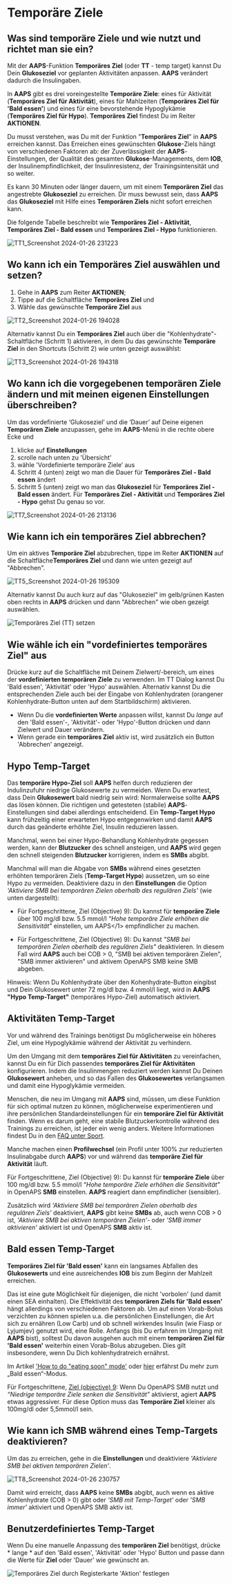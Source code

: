 # Temporäre Ziele

## Was sind temporäre Ziele und wie nutzt und richtet man sie ein?

Mit der **AAPS**-Funktion **Temporäres Ziel** (oder **TT** - temp target) kannst Du Dein **Glukoseziel** vor geplanten Aktivitäten anpassen. **AAPS** verändert dadurch die Insulingaben.

In **AAPS** gibt es drei voreingestellte **Temporäre Ziele**: eines für Aktivität (**Temporäres Ziel für Aktivität**), eines für Mahlzeiten (**Temporäres Ziel für 'Bald essen'**) und eines für eine bevorstehende Hypoglykämie (**Temporäres Ziel für Hypo**). **Temporäres Ziel** findest Du im Reiter **AKTIONEN**.

Du musst verstehen, was Du mit der Funktion "**Temporäres Ziel**" in **AAPS** erreichen kannst. Das Erreichen eines gewünschten **Glukose**-Ziels hängt von verschiedenen Faktoren ab: der Zuverlässigkeit der **AAPS**-Einstellungen, der Qualität des gesamten **Glukose**-Managements, dem **IOB**, der Insulinempfindlichkeit, der Insulinresistenz, der Trainingsintensität und so weiter.

Es kann 30 Minuten oder länger dauern, um mit einem **Temporären Ziel** das angestrebte **Glukoseziel** zu erreichen. Dir muss bewusst sein, dass **AAPS** das **Glukoseziel** mit Hilfe eines **Temporären Ziels** nicht sofort erreichen kann.

Die folgende Tabelle beschreibt wie **Temporäres Ziel - Aktivität**, **Temporäres Ziel - Bald essen** und **Temporäres Ziel - Hypo** funktionieren.

![TT1_Screenshot 2024-01-26 231223](https://github.com/openaps/AndroidAPSdocs/assets/137224335/73eeadf1-c17e-4955-afd8-f49c281331e3)

## Wo kann ich ein Temporäres Ziel auswählen und setzen?

1. Gehe in **AAPS** zum Reiter **AKTIONEN**;
2. Tippe auf die Schaltfläche **Temporäres Ziel** und
3. Wähle das gewünschte **Temporäre Ziel** aus

![TT2_Screenshot 2024-01-26 194028](https://github.com/openaps/AndroidAPSdocs/assets/137224335/9b53d358-dc97-4dc5-9ffc-3d24bceea203)

Alternativ kannst Du ein **Temporäres Ziel** auch über die "Kohlenhydrate"-Schaltfläche (Schritt 1) aktivieren, in dem Du das gewünschte **Temporäre Ziel** in den Shortcuts (Schritt 2) wie unten gezeigt auswählst:

![TT3_Screenshot 2024-01-26 194318](https://github.com/openaps/AndroidAPSdocs/assets/137224335/a0627667-fb73-4791-8a1a-328eaaf1af2a)

## Wo kann ich die vorgegebenen temporären Ziele ändern und mit meinen eigenen Einstellungen überschreiben?

Um das vordefinierte ‘Glukoseziel’ und die ‘Dauer’ auf Deine eigenen **Temporären Ziele** anzupassen, gehe im **AAPS**-Menü in die rechte obere Ecke und

1. klicke auf **Einstellungen** 
2. scrolle nach unten zu 'Übersicht' 
3. wähle 'Vordefinierte temporäre Ziele’ aus
4. Schritt 4 (unten) zeigt wo man die Dauer für **Temporäres Ziel - Bald essen** ändert
5. Schritt 5 (unten) zeigt wo man das **Glukoseziel** für **Temporäres Ziel - Bald essen** ändert. Für **Temporäres Ziel - Aktivität** und **Temporäres Ziel - Hypo** gehst Du genau so vor.

![TT7_Screenshot 2024-01-26 213136](https://github.com/openaps/AndroidAPSdocs/assets/137224335/82cc08af-82bf-49e2-9a66-178fc9f6aa56)

## Wie kann ich ein temporäres Ziel abbrechen?

Um ein aktives **Temporäre Ziel** abzubrechen, tippe im Reiter **AKTIONEN** auf die Schaltfläche**Temporäres Ziel** und dann wie unten gezeigt auf "Abbrechen".

![TT5_Screenshot 2024-01-26 195309](https://github.com/openaps/AndroidAPSdocs/assets/137224335/a9299ec6-34ef-43da-a36c-4c06340878dc)

Alternativ kannst Du auch kurz auf das "Glukoseziel" im gelb/grünen Kasten oben rechts in **AAPS** drücken und dann "Abbrechen" wie oben gezeigt auswählen.

![Temporäres Ziel (TT) setzen](../images/TempTarget_Set2.png)

## Wie wähle ich ein "vordefiniertes temporäres Ziel" aus

Drücke kurz auf die Schaltfläche mit Deinem Zielwert/-bereich, um eines der **vordefinierten temporären Ziele** zu verwenden. Im TT Dialog kannst Du 'Bald essen', 'Aktivität' oder 'Hypo' auswählen. Alternativ kannst Du die entsprechenden Ziele auch bei der Eingabe von Kohlenhydraten (orangener Kohlenhydrate-Button unten auf dem Startbildschirm) aktivieren.

- Wenn Du die **vordefinierten Werte** anpassen willst, kannst Du *lange* auf den 'Bald essen'-, 'Aktivität'- oder 'Hypo'-Button drücken und dann Zielwert und Dauer verändern.
- Wenn gerade ein **temporäres Ziel** aktiv ist, wird zusätzlich ein Button 'Abbrechen' angezeigt.

## Hypo Temp-Target

Das **temporäre Hypo-Ziel** soll **AAPS** helfen durch reduzieren der Indulinzufuhr niedrige Glukosewerte zu vermeiden. Wenn Du erwartest, dass Dein **Glukosewert** bald niedrig sein wird: Normalerweise sollte **AAPS** das lösen können. Die richtigen und getesteten (stabile) **AAPS**-Einstellungen sind dabei allerdings entscheidend. Ein **Temp-Target Hypo** kann frühzeitig einer erwarteten Hypo entgegenwirken und damit **AAPS** durch das geänderte erhöhte Ziel, Insulin reduzieren lassen.

Manchmal, wenn bei einer Hypo-Behandlung Kohlenhydrate gegessen werden, kann der **Blutzucker** des schnell ansteigen, und **AAPS** wird gegen den schnell steigenden **Blutzucker** korrigieren, indem es **SMBs** abgibt.

Manchmal will man die Abgabe von **SMBs** während eines gesetzten erhöhten temporären Ziels (**Temp-Target Hypo**) aussetzen, um so eine Hypo zu vermeiden. Deaktiviere dazu in den **Einstellungen** die Option *'Aktiviere SMB bei temporären Zielen oberhalb des regulären Ziels'* (wie unten dargestellt):

- Für Fortgeschrittene, Ziel (Objective) 9): Du kannst für **temporäre Ziele** über 100 mg/dl bzw. 5.5 mmol/l *“Hohe temporäre Ziele erhöhen die Sensitivität"* einstellen, um </strong>AAPS</1> empfindlicher zu machen.

- Für Fortgeschrittene, Ziel (Objective) 9): Du kannst *"SMB bei temporären Zielen oberhalb des regulären Ziels"* deaktivieren. In diesem Fall wird **AAPS** auch bei COB > 0, "SMB bei aktiven temporären Zielen", "SMB immer aktivieren" und aktivem OpenAPS SMB keine SMB abgeben.

Hinweis: Wenn Du Kohlenhydrate über den Kohenhydrate-Button eingibst und Dein Glukosewert unter 72 mg/dl bzw. 4 mmol/l liegt, wird in **AAPS** **"Hypo Temp-Target"** (temporäres Hypo-Ziel) automatisch aktiviert.

## Aktivitäten Temp-Target

Vor und während des Trainings benötigst Du möglicherweise ein höheres Ziel, um eine Hypoglykämie während der Aktivität zu verhindern.

Um den Umgang mit dem **temporäres Ziel für Aktivitäten** zu vereinfachen, kannst Du ein für Dich passendes **temporäres Ziel für Aktivitäten** konfigurieren. Indem die Insulinmengen reduziert werden kannst Du Deinen **Glukosewert** anheben, und so das Fallen des **Glukosewertes** verlangsamen und damit eine Hypoglykämie vermeiden.

Menschen, die neu im Umgang mit **AAPS** sind, müssen, um diese Funktion für sich optimal nutzen zu können, möglicherweise experimentieren und ihre persönlichen Standardeinstellungen für ein **temporäre Ziel für Aktivität** finden. Wenn es darum geht, eine stabile Blutzuckerkontrolle während des Trainings zu erreichen, ist jeder ein wenig anders. Weitere Informationen findest Du in den [FAQ unter Sport](FAQ-sports). 

Manche machen einen **Profilwechsel** (ein Profil unter 100% zur reduzierten Insulinabgabe durch **AAPS**) vor und während das **temporäre Ziel für Aktivität** läuft.

Für Fortgeschrittene, Ziel (Objective) 9): Du kannst für **temporäre Ziele** über 100 mg/dl bzw. 5.5 mmol/l *“Hohe temporäre Ziele erhöhen die Sensitivität"* in OpenAPS **SMB** einstellen. **AAPS** reagiert dann empfindlicher (sensibler).

Zusätzlich wird *'Aktiviere SMB bei temporären Zielen oberhalb des regulären Ziels'* deaktiviert, **AAPS** gibt keine **SMBs** ab, auch wenn COB > 0 ist, *'Aktiviere SMB bei aktiven temporären Zielen'-* oder *'SMB immer aktivieren'* aktiviert ist und OpenAPS **SMB** aktiv ist.

## Bald essen Temp-Target

**Temporäres Ziel für 'Bald essen'** kann ein langsames Abfallen des **Glukosewerts** und eine ausreichendes **IOB** bis zum Beginn der Mahlzeit erreichen.

Das ist eine gute Möglichkeit für diejenigen, die nicht 'vorbolen' (und damit einen SEA einhalten). Die Effektivität des **temporären Ziels für 'Bald essen'** hängt allerdings von verschiedenen Faktoren ab. Um auf einen Vorab-Bolus verzichten zu können spielen u.a. die persönlichen Einstellungen, die Art sich zu ernähren (Low Carb) und ob schnell wirkendes Insulin (wie Fiasp or Lyjumjev) genutzt wird, eine Rolle. Anfangs (bis Du erfahren im Umgang mit **AAPS** bist), solltest Du davon ausgehen auch mit einem **temporären Ziel für 'Bald essen'** weiterhin einen Vorab-Bolus abzugeben. Dies gilt insbesondere, wenn Du Dich kohlenhydratreich ernährst.

Im Artikel ['How to do "eating soon" mode'](https://diyps.org/2015/03/26/how-to-do-eating-soon-mode-diyps-lessons-learned/) oder [hier](https://diyps.org/tag/eating-soon-mode/) erfährst Du mehr zum „Bald essen“-Modus.

Für Fortgeschrittene, [Ziel (objective) 9](Objectives-objective-9-enabling-additional-oref1-features-for-daytime-use-such-as-super-micro-bolus-smb): Wenn Du OpenAPS SMB nutzt und *“Niedrige temporäre Ziele senken die Sensitivität”* aktivierst, agiert **AAPS** etwas aggressiver. Für diese Option muss das **Temporäre Ziel** kleiner als 100mg/dl oder 5,5mmol/l sein.

## Wie kann ich SMB während eines Temp-Targets deaktivieren?

Um das zu erreichen, gehe in die **Einstellungen** und deaktiviere *'Aktiviere SMB bei aktiven temporären Zielen'*.

![TT8_Screenshot 2024-01-26 230757](https://github.com/openaps/AndroidAPSdocs/assets/137224335/4471540e-fe2a-4ade-8f99-18ca0372da52)

Damit wird erreicht, dass **AAPS** keine **SMBs** abgibt, auch wenn es aktive Kohlenhydrate (COB > 0) gibt oder *'SMB mit Temp-Target'* oder *'SMB immer'* aktiviert und OpenAPS SMB aktiv ist.

## Benutzerdefiniertes Temp-Target

Wenn Du eine manuelle Anpassung des **temporären Ziel** benötigst, drücke * lange * auf den 'Bald essen', 'Aktivität' oder 'Hypo' Button und passe dann die Werte für **Ziel** oder 'Dauer' wie gewünscht an.

![Temporäres Ziel durch Registerkarte 'Aktion' festlegen](../images/TempTarget_ActionTab.png)